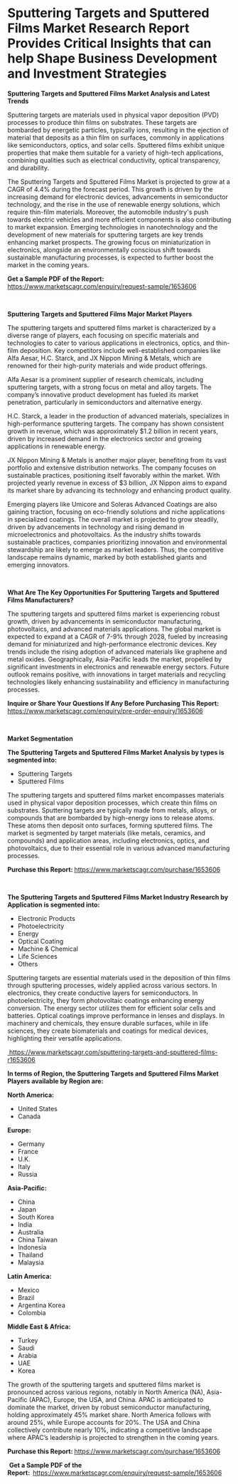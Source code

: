 <p><h1>Sputtering Targets and Sputtered Films Market Research Report Provides Critical Insights that can help Shape Business Development and Investment Strategies</h1></p><p><strong>Sputtering Targets and Sputtered Films Market Analysis and Latest Trends</strong></p>
<p><p>Sputtering targets are materials used in physical vapor deposition (PVD) processes to produce thin films on substrates. These targets are bombarded by energetic particles, typically ions, resulting in the ejection of material that deposits as a thin film on surfaces, commonly in applications like semiconductors, optics, and solar cells. Sputtered films exhibit unique properties that make them suitable for a variety of high-tech applications, combining qualities such as electrical conductivity, optical transparency, and durability.</p><p>The Sputtering Targets and Sputtered Films Market is projected to grow at a CAGR of 4.4% during the forecast period. This growth is driven by the increasing demand for electronic devices, advancements in semiconductor technology, and the rise in the use of renewable energy solutions, which require thin-film materials. Moreover, the automobile industry's push towards electric vehicles and more efficient components is also contributing to market expansion. Emerging technologies in nanotechnology and the development of new materials for sputtering targets are key trends enhancing market prospects. The growing focus on miniaturization in electronics, alongside an environmentally conscious shift towards sustainable manufacturing processes, is expected to further boost the market in the coming years.</p></p>
<p><strong>Get a Sample PDF of the Report:&nbsp;</strong> <a href="https://www.marketscagr.com/enquiry/request-sample/1653606?utm_campaign=3290&utm_medium=2&utm_source=Github&utm_content=ia&utm_term=19042025&utm_id=sputtering-targets-and-sputtered-films">https://www.marketscagr.com/enquiry/request-sample/1653606</a></p>
<p>&nbsp;</p>
<p><strong>Sputtering Targets and Sputtered Films Major Market Players</strong></p>
<p><p>The sputtering targets and sputtered films market is characterized by a diverse range of players, each focusing on specific materials and technologies to cater to various applications in electronics, optics, and thin-film deposition. Key competitors include well-established companies like Alfa Aesar, H.C. Starck, and JX Nippon Mining & Metals, which are renowned for their high-purity materials and wide product offerings.</p><p>Alfa Aesar is a prominent supplier of research chemicals, including sputtering targets, with a strong focus on metal and alloy targets. The company’s innovative product development has fueled its market penetration, particularly in semiconductors and alternative energy.</p><p>H.C. Starck, a leader in the production of advanced materials, specializes in high-performance sputtering targets. The company has shown consistent growth in revenue, which was approximately $1.2 billion in recent years, driven by increased demand in the electronics sector and growing applications in renewable energy.</p><p>JX Nippon Mining & Metals is another major player, benefiting from its vast portfolio and extensive distribution networks. The company focuses on sustainable practices, positioning itself favorably within the market. With projected yearly revenue in excess of $3 billion, JX Nippon aims to expand its market share by advancing its technology and enhancing product quality.</p><p>Emerging players like Umicore and Soleras Advanced Coatings are also gaining traction, focusing on eco-friendly solutions and niche applications in specialized coatings. The overall market is projected to grow steadily, driven by advancements in technology and rising demand in microelectronics and photovoltaics. As the industry shifts towards sustainable practices, companies prioritizing innovation and environmental stewardship are likely to emerge as market leaders. Thus, the competitive landscape remains dynamic, marked by both established giants and emerging innovators.</p></p>
<p>&nbsp;</p>
<p><strong>What Are The Key Opportunities For Sputtering Targets and Sputtered Films Manufacturers?</strong></p>
<p><p>The sputtering targets and sputtered films market is experiencing robust growth, driven by advancements in semiconductor manufacturing, photovoltaics, and advanced materials applications. The global market is expected to expand at a CAGR of 7-9% through 2028, fueled by increasing demand for miniaturized and high-performance electronic devices. Key trends include the rising adoption of advanced materials like graphene and metal oxides. Geographically, Asia-Pacific leads the market, propelled by significant investments in electronics and renewable energy sectors. Future outlook remains positive, with innovations in target materials and recycling technologies likely enhancing sustainability and efficiency in manufacturing processes.</p></p>
<p><strong>Inquire or Share Your Questions If Any Before Purchasing This Report:</strong> <a href="https://www.marketscagr.com/enquiry/pre-order-enquiry/1653606?utm_campaign=3290&utm_medium=2&utm_source=Github&utm_content=ia&utm_term=19042025&utm_id=sputtering-targets-and-sputtered-films">https://www.marketscagr.com/enquiry/pre-order-enquiry/1653606</a></p>
<p>&nbsp;</p>
<p><strong>Market Segmentation</strong></p>
<p><strong>The Sputtering Targets and Sputtered Films Market Analysis by types is segmented into:</strong></p>
<p><ul><li>Sputtering Targets</li><li>Sputtered Films</li></ul></p>
<p><p>The sputtering targets and sputtered films market encompasses materials used in physical vapor deposition processes, which create thin films on substrates. Sputtering targets are typically made from metals, alloys, or compounds that are bombarded by high-energy ions to release atoms. These atoms then deposit onto surfaces, forming sputtered films. The market is segmented by target materials (like metals, ceramics, and compounds) and application areas, including electronics, optics, and photovoltaics, due to their essential role in various advanced manufacturing processes.</p></p>
<p><strong>Purchase this Report:&nbsp;</strong><a href="https://www.marketscagr.com/purchase/1653606?utm_campaign=3290&utm_medium=2&utm_source=Github&utm_content=ia&utm_term=19042025&utm_id=sputtering-targets-and-sputtered-films">https://www.marketscagr.com/purchase/1653606</a></p>
<p>&nbsp;</p>
<p><strong>The Sputtering Targets and Sputtered Films Market Industry Research by Application is segmented into:</strong></p>
<p><ul><li>Electronic Products</li><li>Photoelectricity</li><li>Energy</li><li>Optical Coating</li><li>Machine & Chemical</li><li>Life Sciences</li><li>Others</li></ul></p>
<p><p>Sputtering targets are essential materials used in the deposition of thin films through sputtering processes, widely applied across various sectors. In electronics, they create conductive layers for semiconductors. In photoelectricity, they form photovoltaic coatings enhancing energy conversion. The energy sector utilizes them for efficient solar cells and batteries. Optical coatings improve performance in lenses and displays. In machinery and chemicals, they ensure durable surfaces, while in life sciences, they create biomaterials and coatings for medical devices, highlighting their versatile applications.</p></p>
<p><a href="https://www.marketscagr.com/sputtering-targets-and-sputtered-films-r1653606?utm_campaign=3290&utm_medium=2&utm_source=Github&utm_content=ia&utm_term=19042025&utm_id=sputtering-targets-and-sputtered-films">&nbsp;https://www.marketscagr.com/sputtering-targets-and-sputtered-films-r1653606</a></p>
<p><strong>In terms of Region, the Sputtering Targets and Sputtered Films Market Players available by Region are:</strong></p>
<p>
    <p> <strong> North America: </strong>
        <ul>
            <li>United States</li>
            <li>Canada</li>
        </ul>
        </p> 
    <p> <strong> Europe: </strong>
        <ul>
            <li>Germany</li>
            <li>France</li>
            <li>U.K.</li>
            <li>Italy</li>
            <li>Russia</li>
        </ul>
        </p> 
    <p> <strong> Asia-Pacific: </strong>
        <ul>
            <li>China</li>
            <li>Japan</li>
            <li>South Korea</li>
            <li>India</li>
            <li>Australia</li>
            <li>China Taiwan</li>
            <li>Indonesia</li>
            <li>Thailand</li>
            <li>Malaysia</li>
        </ul>
        </p> 
    <p> <strong> Latin America: </strong>
        <ul>
            <li>Mexico</li>
            <li>Brazil</li>
            <li>Argentina Korea</li>
            <li>Colombia</li>
        </ul>
        </p> 
    <p> <strong> Middle East & Africa: </strong>
        <ul>
            <li>Turkey</li>
            <li>Saudi</li>
            <li>Arabia</li>
            <li>UAE</li>
            <li>Korea</li>
        </ul>
    </p>
    </p>
<p><p>The growth of the sputtering targets and sputtered films market is pronounced across various regions, notably in North America (NA), Asia-Pacific (APAC), Europe, the USA, and China. APAC is anticipated to dominate the market, driven by robust semiconductor manufacturing, holding approximately 45% market share. North America follows with around 25%, while Europe accounts for 20%. The USA and China collectively contribute nearly 10%, indicating a competitive landscape where APAC’s leadership is projected to strengthen in the coming years.</p></p>
<p><strong>Purchase this Report: </strong><a href="https://www.marketscagr.com/purchase/1653606?utm_campaign=3290&utm_medium=2&utm_source=Github&utm_content=ia&utm_term=19042025&utm_id=sputtering-targets-and-sputtered-films">https://www.marketscagr.com/purchase/1653606</a></p>
<p>&nbsp;<strong>Get a Sample PDF of the Report:&nbsp;&nbsp;</strong><a href="https://www.marketscagr.com/enquiry/request-sample/1653606?utm_campaign=3290&utm_medium=2&utm_source=Github&utm_content=ia&utm_term=19042025&utm_id=sputtering-targets-and-sputtered-films">https://www.marketscagr.com/enquiry/request-sample/1653606</a></p>
<p><strong></strong></p>
<p><p></p><p></p><p></p></p>